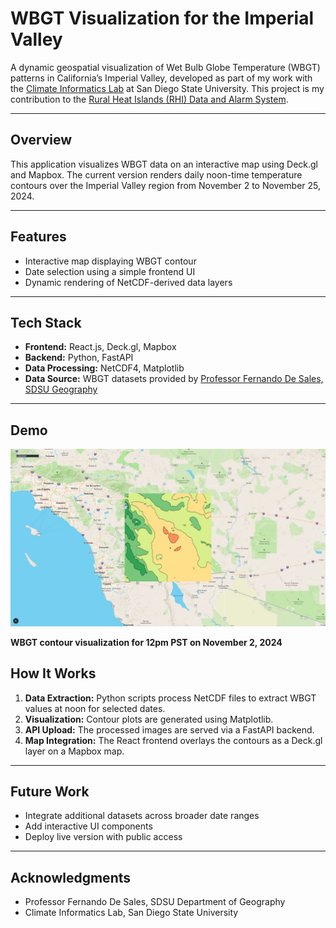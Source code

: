 # WBGT Visualization for the Imperial Valley

A dynamic geospatial visualization of Wet Bulb Globe Temperature (WBGT) patterns in California’s Imperial Valley, developed as part of my work with the [Climate Informatics Lab](https://scil.sdsu.edu/) at San Diego State University. This project is my contribution to the [Rural Heat Islands (RHI) Data and Alarm System](https://4dvdrhi.sdsu.edu/).

---

## Overview

This application visualizes WBGT data on an interactive map using Deck.gl and Mapbox. The current version renders daily noon-time temperature contours over the Imperial Valley region from November 2 to November 25, 2024.

---

## Features

- Interactive map displaying WBGT contour
- Date selection using a simple frontend UI
- Dynamic rendering of NetCDF-derived data layers

---

## Tech Stack

- **Frontend:** React.js, Deck.gl, Mapbox
- **Backend:** Python, FastAPI
- **Data Processing:** NetCDF4, Matplotlib
- **Data Source:** WBGT datasets provided by [Professor Fernando De Sales, SDSU Geography](https://geography.sdsu.edu/people/bios/desales)

---
## Demo

![WBGT contour visualization for 12pm PST on November 2, 2024](https://github.com/michael-a7/RHI-Contour-Maps/blob/master/Layer-Image-Demo.png?raw=true)

**WBGT contour visualization for 12pm PST on November 2, 2024**

## How It Works

1. **Data Extraction:** Python scripts process NetCDF files to extract WBGT values at noon for selected dates.
2. **Visualization:** Contour plots are generated using Matplotlib.
3. **API Upload:** The processed images are served via a FastAPI backend.
4. **Map Integration:** The React frontend overlays the contours as a Deck.gl layer on a Mapbox map.

---

## Future Work

- Integrate additional datasets across broader date ranges
- Add interactive UI components
- Deploy live version with public access
---

## Acknowledgments

- Professor Fernando De Sales, SDSU Department of Geography  
- Climate Informatics Lab, San Diego State University
